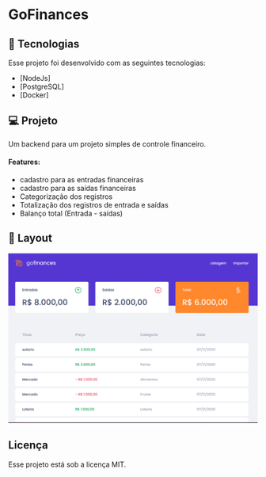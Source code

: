 <h1>GoFinances</h1>

## 🚀 Tecnologias

Esse projeto foi desenvolvido com as seguintes tecnologias:

- [NodeJs]
- [PostgreSQL]
- [Docker]

## 💻 Projeto

Um backend para um projeto simples de controle financeiro.
  <h4>Features:</h4>
  <ul>
    <li>cadastro para as entradas financeiras</li>
    <li>cadastro para as saídas financeiras</li>
    <li>Categorização dos registros</li>
    <li>Totalização dos registros de entrada e saídas</li>
    <li>Balanço total (Entrada - saídas)</li>
  </ul>

## 🔖 Layout

<img src="screen/screen1.png">

## Licença

Esse projeto está sob a licença MIT.

